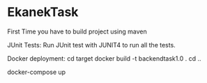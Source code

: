 # EkanekTask
First Time you have to build project using maven


JUnit Tests:
Run JUnit test with JUNIT4 to run all the tests.

Docker deployment:
cd target
docker build -t backendtask1.0 .
cd ..

docker-compose up